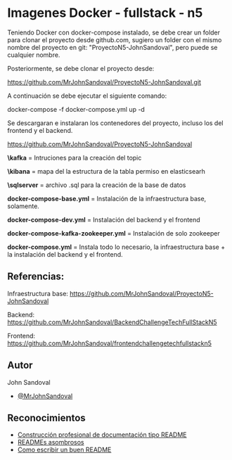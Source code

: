 
# Imagenes Docker - fullstack - n5

Teniendo Docker con docker-compose instalado, se debe crear un folder para clonar el proyecto desde github.com, sugiero un folder con el mismo nombre del proyecto en git: "ProyectoN5-JohnSandoval", pero puede se cualquier nombre.

Posteriormente, se debe clonar el proyecto desde: 

https://github.com/MrJohnSandoval/ProyectoN5-JohnSandoval.git

A continuación se debe ejecutar el siguiente comando:

docker-compose -f docker-compose.yml up -d

Se descargaran e instalaran los contenedores del proyecto, incluso los del frontend y el backend.

https://github.com/MrJohnSandoval/ProyectoN5-JohnSandoval

**\kafka** = Intruciones para la creación del topic

**\kibana** = mapa del la estructura de la tabla permiso en elasticsearh

**\sqlserver** = archivo .sql para la creación de la base de datos

**docker-compose-base.yml** = Instalación de la infraestructura base, solamente.

**docker-compose-dev.yml** = Instalación del backend y el frontend

**docker-compose-kafka-zookeeper.yml** = Instalación de solo zookeeper

**docker-compose.yml** = Instala todo lo necesario, la infraestructura base + la instalación del backend y el frontend.







## Referencias:

Infraestructura base:
https://github.com/MrJohnSandoval/ProyectoN5-JohnSandoval

Backend:
https://github.com/MrJohnSandoval/BackendChallengeTechFullStackN5

Frontend:
https://github.com/MrJohnSandoval/frontendchallengetechfullstackn5



## Autor
John Sandoval
- [@MrJohnSandoval](https://www.github.com/MrJohnSandoval)
## Reconocimientos

 - [Construcción profesional de documentación tipo README](https://awesomeopensource.com/project/elangosundar/awesome-README-templates)
 - [READMEs asombrosos](https://github.com/matiassingers/awesome-readme)
 - [Como escribir un buen README](https://bulldogjob.com/news/449-how-to-write-a-good-readme-for-your-github-project)

